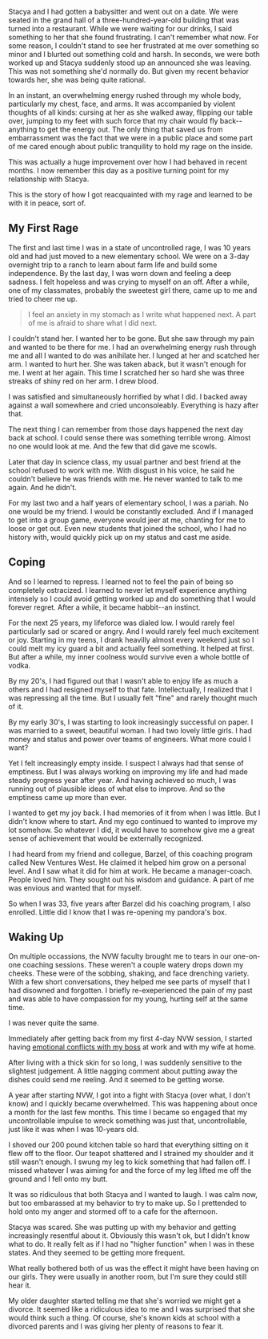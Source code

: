 Stacya and I had gotten a babysitter and went out on a date. We were seated in the grand hall of a three-hundred-year-old building that was turned into a restaurant. While we were waiting for our drinks, I said something to her that she found frustrating. I can't remember what now. For some reason, I couldn't stand to see her frustrated at me over something so minor and I blurted out something cold and harsh. In seconds, we were both worked up and Stacya suddenly stood up an announced she was leaving. This was not something she'd normally do. But given my recent behavior towards her, she was being quite rational.

In an instant, an overwhelming energy rushed through my whole body, particularly my chest, face, and arms. It was accompanied by violent thoughts of all kinds: cursing at her as she walked away, flipping our table over, jumping to my feet with such force that my chair would fly back--anything to get the energy out. The only thing that saved us from embarrassment was the fact that we were in a public place and some part of me cared enough about public tranquility to hold my rage on the inside.     

This was actually a huge improvement over how I had behaved in recent months. I now remember this day as a positive turning point for my relationship with Stacya. 

This is the story of how I got reacquainted with my rage and learned to be with it in peace, sort of.

## My First Rage

The first and last time I was in a state of uncontrolled rage, I was 10 years old and had just moved to a new elementary school. We were on a 3-day overnight trip to a ranch to learn about farm life and build some independence. By the last day, I was worn down and feeling a deep sadness. I felt hopeless and was crying to myself on an off. After a while, one of my classmates, probably the sweetest girl there, came up to me and tried to cheer me up. 

> I feel an anxiety in my stomach as I write what happened next. A part of me is afraid to share what I did next. 

I couldn't stand her. I wanted her to be gone. But she saw through my pain and wanted to be there for me. I had an overwhelming energy rush through me and all I wanted to do was anihilate her. I lunged at her and scatched her arm. I wanted to hurt her. She was taken aback, but it wasn't enough for me. I went at her again. This time I scratched her so hard she was three streaks of shiny red on her arm. I drew blood. 

I was satisfied and simultaneously horrified by what I did. I backed away against a wall somewhere and cried unconsoleably. Everything is hazy after that.

The next thing I can remember from those days happened the next day back at school. I could sense there was something terrible wrong. Almost no one would look at me. And the few that did gave me scowls.

Later that day in science class, my usual partner and best friend at the school refused to work with me. With disgust in his voice, he said he couldn't believe he was friends with me. He never wanted to talk to me again. And he didn't.

For my last two and a half years of elementary school, I was a pariah. No one would be my friend. I would be constantly excluded. And if I managed to get into a group game, everyone would jeer at me, chanting for me to loose or get out. Even new students that joined the school, who I had no history with, would quickly pick up on my status and cast me aside.

## Coping

And so I learned to repress. I learned not to feel the pain of being so completely ostracized. I learned to never let myself experience anything intensely so I could avoid getting worked up and do something that I would forever regret. After a while, it became habbit--an instinct.

For the next 25 years, my lifeforce was dialed low. I would rarely feel particularly sad or scared or angry. And I would rarely feel much excitement or joy. Starting in my teens, I drank heavilly almost every weekend just so I could melt my icy guard a bit and actually feel something. It helped at first. But after a while, my inner coolness would survive even a whole bottle of vodka.

By my 20's, I had figured out that I wasn't able to enjoy life as much a others and I had resigned myself to that fate. Intellectually, I realized that I was repressing all the time. But I usually felt "fine" and rarely thought much of it.

By my early 30's, I was starting to look increasingly successful on paper. I was married to a sweet, beautiful woman. I had two lovely little girls. I had money and status and power over teams of engineers. What more could I want?

Yet I felt increasingly empty inside. I suspect I always had that sense of emptiness. But I was always working on improving my life and had made steady progress year after year. And having achieved so much, I was running out of plausible ideas of what else to improve. And so the emptiness came up more than ever. 

I wanted to get my joy back. I had memories of it from when I was little. But I didn't know where to start. And my ego continued to wanted to improve my lot somehow. So whatever I did, it would have to somehow give me a great sense of achievement that would be externally recognized.  

I had heard from my friend and collegue, Barzel, of this coaching program called New Ventures West. He claimed it helped him grow on a personal level. And I saw what it did for him at work. He became a manager-coach. People loved him. They sought out his wisdom and guidance. A part of me was envious and wanted that for myself.

So when I was 33, five years after Barzel did his coaching program, I also enrolled. Little did I know that I was re-opening my pandora's box. 

## Waking Up

On multiple occassions, the NVW faculty brought me to tears in our one-on-one coaching sessions. These weren't a couple watery drops down my cheeks. These were of the sobbing, shaking, and face drenching variety. With a few short conversations, they helped me see parts of myself that I had disowned and forgotten. I briefly re-exeperienced the pain of my past and was able to have compassion for my young, hurting self at the same time. 

I was never quite the same.

Immediately after getting back from my first 4-day NVW session, I started having [emotional conflicts with my boss](/the-safety-bubble) at work and with my wife at home.

After living with a thick skin for so long, I was suddenly sensitive to the slightest judgement. A little nagging comment about putting away the dishes could send me reeling. And it seemed to be getting worse. 

A year after starting NVW, I got into a fight with Stacya (over what, I don't know) and I quickly became overwhelmed. This was happening about once a month for the last few months. This time I became so engaged that my uncontrollable impulse to wreck something was just that, uncontrollable, just like it was when I was 10-years old.

I shoved our 200 pound kitchen table so hard that everything sitting on it flew off to the floor. Our teapot shattered and I strained my shoulder and it still wasn't enough. I swung my leg to kick something that had fallen off. I missed whatever I was aiming for and the force of my leg lifted me off the ground and I fell onto my butt.

It was so ridiculous that both Stacya and I wanted to laugh. I was calm now, but too embarassed at my behavior to try to make up. So I prettended to hold onto my anger and stormed off to a cafe for the afternoon.

Stacya was scared. She was putting up with my behavior and getting increasingly resentful about it. Obviously this wasn't ok, but I didn't know what to do. It really felt as if I had no "higher function" when I was in these states. And they seemed to be getting more frequent.

What really bothered both of us was the effect it might have been having on our girls. They were usually in another room, but I'm sure they could still hear it. 

My older daughter started telling me that she's worried we might get a divorce. It seemed like a ridiculous idea to me and I was surprised that she would think such a thing. Of course, she's known kids at school with a divorced parents and I was giving her plenty of reasons to fear it.


